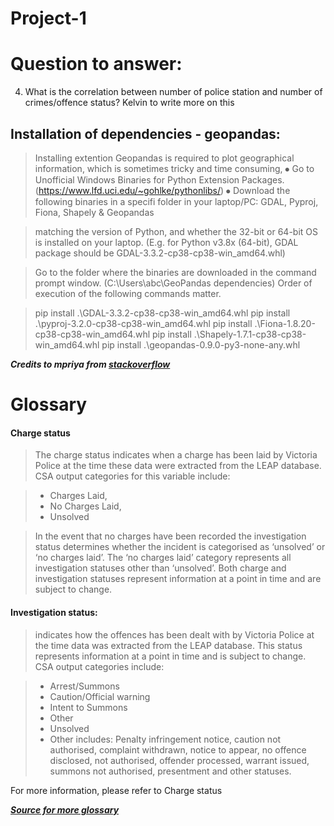 # Project-1


# Question to answer:


4. What is the correlation between number of police station and number of crimes/offence status?
    Kelvin to write more on this


## Installation of dependencies - geopandas:

>Installing extention Geopandas is required to plot geographical information, which is sometimes tricky and time consuming, 
⦁ Go to Unofficial Windows Binaries for Python Extension Packages. (https://www.lfd.uci.edu/~gohlke/pythonlibs/)
⦁ Download the following binaries in a specifi folder in your laptop/PC: GDAL, Pyproj, Fiona, Shapely & Geopandas

>matching the version of Python, and whether the 32-bit or 64-bit OS is installed on your laptop. (E.g. for Python v3.8x (64-bit), GDAL package should be GDAL-3.3.2-cp38-cp38-win_amd64.whl)

>Go to the folder where the binaries are downloaded in the command prompt window. (C:\Users\abc\GeoPandas dependencies) Order of execution of the following commands matter.

>pip install .\GDAL-3.3.2-cp38-cp38-win_amd64.whl
pip install .\pyproj-3.2.0-cp38-cp38-win_amd64.whl
pip install .\Fiona-1.8.20-cp38-cp38-win_amd64.whl
pip install .\Shapely-1.7.1-cp38-cp38-win_amd64.whl
pip install .\geopandas-0.9.0-py3-none-any.whl

***Credits to mpriya from [stackoverflow](https://stackoverflow.com/questions/41009215/importerror-no-module-named-geopandas)***

# Glossary
#### Charge status ####
>The charge status indicates when a charge has been laid by Victoria Police at the time these data were extracted from the LEAP database. CSA output categories for this variable include:

>- Charges Laid,
>- No Charges Laid,
>- Unsolved

>In the event that no charges have been recorded the investigation status determines whether the incident is categorised as ‘unsolved’ or ‘no charges laid’. The ‘no charges laid’ category represents all investigation statuses other than ‘unsolved’. Both charge and investigation statuses represent information at a point in time and are subject to change.

#### Investigation status:
>indicates how the offences has been dealt with by Victoria Police at the time data was extracted from the LEAP database. This status represents information at a point in time and is subject to change.
CSA output categories include:

>- Arrest/Summons
>- Caution/Official warning
>- Intent to Summons
>- Other
>- Unsolved
>- Other includes: Penalty infringement notice, caution not authorised, complaint withdrawn, notice to appear, no offence disclosed, not authorised, offender processed, warrant issued, summons not authorised, presentment and other statuses.

For more information, please refer to Charge status

***[Source for more glossary](https://www.crimestatistics.vic.gov.au/about-the-data/glossary-and-data-dictionary)***